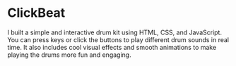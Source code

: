 # ClickBeat
I built a simple and interactive drum kit using HTML, CSS, and JavaScript. You can press keys or click the buttons to play different drum sounds in real time. It also includes cool visual effects and smooth animations to make playing the drums more fun and engaging.
